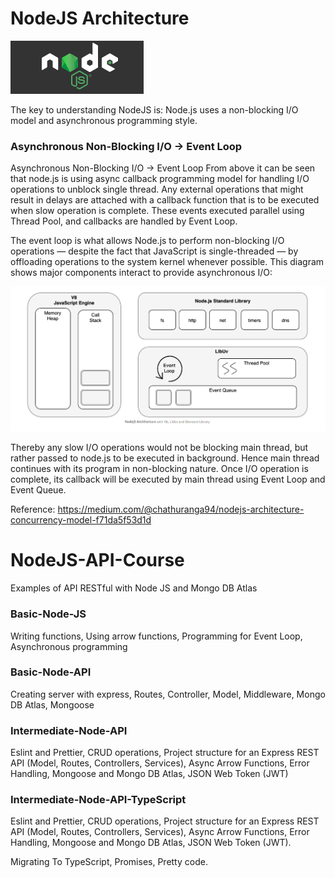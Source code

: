 # NodeJS Architecture

![Screenshot](prtsc/NodeJS-Init-1.png)

The key to understanding NodeJS is: Node.js uses a non-blocking I/O model and asynchronous programming style.

### Asynchronous Non-Blocking I/O → Event Loop

Asynchronous Non-Blocking I/O → Event Loop
From above it can be seen that node.js is using async callback programming model for handling I/O operations to unblock single thread. Any external operations that might result in delays are attached with a callback function that is to be executed when slow operation is complete. These events executed parallel using Thread Pool, and callbacks are handled by Event Loop.

The event loop is what allows Node.js to perform non-blocking I/O operations — despite the fact that JavaScript is single-threaded — by offloading operations to the system kernel whenever possible.
This diagram shows major components interact to provide asynchronous I/O:

![Screenshot](prtsc/NodeJS-Init-2.png)

Thereby any slow I/O operations would not be blocking main thread, but rather passed to node.js to be executed in background. Hence main thread continues with its program in non-blocking nature. Once I/O operation is complete, its callback will be executed by main thread using Event Loop and Event Queue.


Reference: https://medium.com/@chathuranga94/nodejs-architecture-concurrency-model-f71da5f53d1d

# NodeJS-API-Course

Examples of API RESTful with Node JS and Mongo DB Atlas 

### Basic-Node-JS
 
 Writing functions, Using arrow functions,  Programming for Event Loop, Asynchronous programming

### Basic-Node-API
Creating server with express, Routes, Controller, Model, Middleware, Mongo DB Atlas, Mongoose

### Intermediate-Node-API
Eslint and Prettier, CRUD operations, Project structure for an Express REST API (Model, Routes, Controllers, Services), 
Async Arrow Functions, Error Handling, Mongoose and Mongo DB Atlas, JSON Web Token (JWT) 

### Intermediate-Node-API-TypeScript
Eslint and Prettier, CRUD operations, Project structure for an Express REST API (Model, Routes, Controllers, Services), 
Async Arrow Functions, Error Handling, Mongoose and Mongo DB Atlas, JSON Web Token (JWT).

Migrating To TypeScript, Promises, Pretty code.


